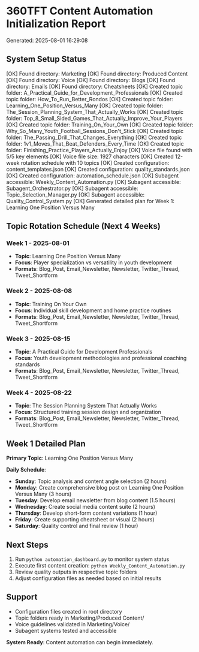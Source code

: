 
# 360TFT Content Automation Initialization Report
Generated: 2025-08-01 16:29:08

## System Setup Status
[OK] Found directory: Marketing
[OK] Found directory: Produced Content
[OK] Found directory: Voice
[OK] Found directory: Blogs
[OK] Found directory: Emails
[OK] Found directory: Cheatsheets
[OK] Created topic folder: A_Practical_Guide_for_Development_Professionals
[OK] Created topic folder: How_To_Run_Better_Rondos
[OK] Created topic folder: Learning_One_Position_Versus_Many
[OK] Created topic folder: The_Session_Planning_System_That_Actually_Works
[OK] Created topic folder: Top_8_Small_Sided_Games_That_Actually_Improve_Your_Players
[OK] Created topic folder: Training_On_Your_Own
[OK] Created topic folder: Why_So_Many_Youth_Football_Sessions_Don't_Stick
[OK] Created topic folder: The_Passing_Drill_That_Changes_Everything
[OK] Created topic folder: 1v1_Moves_That_Beat_Defenders_Every_Time
[OK] Created topic folder: Finishing_Practice_Players_Actually_Enjoy
[OK] Voice file found with 5/5 key elements
[OK] Voice file size: 1927 characters
[OK] Created 12-week rotation schedule with 10 topics
[OK] Created configuration: content_templates.json
[OK] Created configuration: quality_standards.json
[OK] Created configuration: automation_schedule.json
[OK] Subagent accessible: Weekly_Content_Automation.py
[OK] Subagent accessible: Subagent_Orchestrator.py
[OK] Subagent accessible: Topic_Selection_Manager.py
[OK] Subagent accessible: Quality_Control_System.py
[OK] Generated detailed plan for Week 1: Learning One Position Versus Many

## Topic Rotation Schedule (Next 4 Weeks)

### Week 1 - 2025-08-01
- **Topic**: Learning One Position Versus Many
- **Focus**: Player specialization vs versatility in youth development
- **Formats**: Blog_Post, Email_Newsletter, Newsletter, Twitter_Thread, Tweet_Shortform

### Week 2 - 2025-08-08
- **Topic**: Training On Your Own
- **Focus**: Individual skill development and home practice routines
- **Formats**: Blog_Post, Email_Newsletter, Newsletter, Twitter_Thread, Tweet_Shortform

### Week 3 - 2025-08-15
- **Topic**: A Practical Guide for Development Professionals
- **Focus**: Youth development methodologies and professional coaching standards
- **Formats**: Blog_Post, Email_Newsletter, Newsletter, Twitter_Thread, Tweet_Shortform

### Week 4 - 2025-08-22
- **Topic**: The Session Planning System That Actually Works
- **Focus**: Structured training session design and organization
- **Formats**: Blog_Post, Email_Newsletter, Newsletter, Twitter_Thread, Tweet_Shortform

## Week 1 Detailed Plan
**Primary Topic**: Learning One Position Versus Many

**Daily Schedule**:
- **Sunday**: Topic analysis and content angle selection (2 hours)
- **Monday**: Create comprehensive blog post on Learning One Position Versus Many (3 hours)
- **Tuesday**: Develop email newsletter from blog content (1.5 hours)
- **Wednesday**: Create social media content suite (2 hours)
- **Thursday**: Develop short-form content variations (1 hour)
- **Friday**: Create supporting cheatsheet or visual (2 hours)
- **Saturday**: Quality control and final review (1 hour)

## Next Steps
1. Run `python automation_dashboard.py` to monitor system status
2. Execute first content creation: `python Weekly_Content_Automation.py`
3. Review quality outputs in respective topic folders
4. Adjust configuration files as needed based on initial results

## Support
- Configuration files created in root directory
- Topic folders ready in Marketing/Produced Content/
- Voice guidelines validated in Marketing/Voice/
- Subagent systems tested and accessible

**System Ready**: Content automation can begin immediately.
